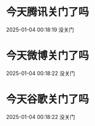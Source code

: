 # 今天腾讯关门了吗

2025-01-04 00:18:19 没关门

# 今天微博关门了吗

2025-01-04 00:18:22 没关门

# 今天谷歌关门了吗

2025-01-04 00:18:22 没关门


